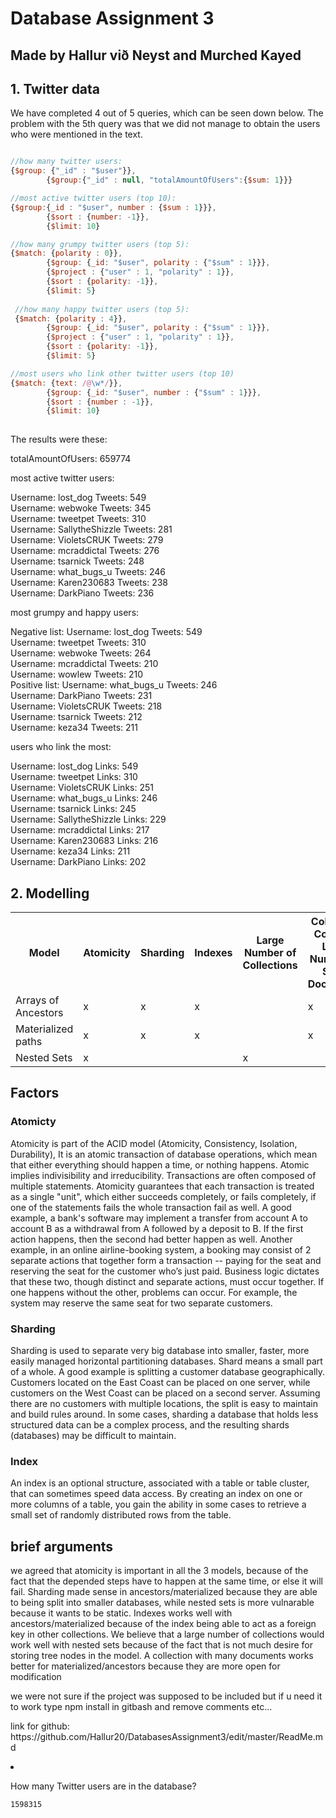 <h1>Database Assignment 3</h1>
<h2>Made by Hallur við Neyst and Murched Kayed</h2>
<h2>1. Twitter data</h2>
<p>We have completed 4 out of 5 queries, which can be seen down below. The problem with the 5th query was that we did not manage to
 obtain the users who were mentioned in the text. 
</p>

```javascript

//how many twitter users:
{$group: {"_id" : "$user"}},
        {$group:{"_id" : null, "totalAmountOfUsers":{$sum: 1}}}

//most active twitter users (top 10):
{$group:{_id : "$user", number : {$sum : 1}}},
        {$sort : {number: -1}},
        {$limit: 10}

//how many grumpy twitter users (top 5):
{$match: {polarity : 0}},
        {$group: {_id: "$user", polarity : {"$sum" : 1}}},
        {$project : {"user" : 1, "polarity" : 1}},
        {$sort : {polarity: -1}},
        {$limit: 5}
        
 //how many happy twitter users (top 5):
 {$match: {polarity : 4}},
        {$group: {_id: "$user", polarity : {"$sum" : 1}}},
        {$project : {"user" : 1, "polarity" : 1}},
        {$sort : {polarity: -1}},
        {$limit: 5}

//most users who link other twitter users (top 10)
{$match: {text: /@\w*/}},
        {$group: {_id: "$user", number : {"$sum" : 1}}},
        {$sort : {number : -1}},
        {$limit: 10}
        
```

The results were these:

totalAmountOfUsers: 659774

<p>most active twitter users:</p>
<p>
Username: lost_dog Tweets: 549<br>
Username: webwoke Tweets: 345<br>
Username: tweetpet Tweets: 310<br>
Username: SallytheShizzle Tweets: 281<br>
Username: VioletsCRUK Tweets: 279<br>
Username: mcraddictal Tweets: 276<br>
Username: tsarnick Tweets: 248<br>
Username: what_bugs_u Tweets: 246<br>
Username: Karen230683 Tweets: 238<br>
Username: DarkPiano Tweets: 236</p>

<p>most grumpy and happy users:</p>

<p>Negative list:
Username: lost_dog Tweets: 549<br>
Username: tweetpet Tweets: 310<br>
Username: webwoke Tweets: 264<br>
Username: mcraddictal Tweets: 210<br>
Username: wowlew Tweets: 210<br>
Positive list:
Username: what_bugs_u Tweets: 246<br>
Username: DarkPiano Tweets: 231<br>
Username: VioletsCRUK Tweets: 218<br>
Username: tsarnick Tweets: 212<br>
Username: keza34 Tweets: 211</p>

<p>users who link the most:</p><p>
Username: lost_dog Links: 549<br>
Username: tweetpet Links: 310<br>
Username: VioletsCRUK Links: 251<br>
Username: what_bugs_u Links: 246<br>
Username: tsarnick Links: 245<br>
Username: SallytheShizzle Links: 229<br>
Username: mcraddictal Links: 217<br>
Username: Karen230683 Links: 216<br>
Username: keza34 Links: 211<br>
Username: DarkPiano Links: 202</p>
<h2>2. Modelling</h2>
<table>
  <tr>
    <th>Model</th>
    <th>Atomicity</th>
    <th>Sharding</th> 
    <th>Indexes</th>
    <th>Large Number of Collections</th>
    <th>Collection Contains Large Number of Small Documents</th>
          </tr>
 <tr>
    <td>Arrays of Ancestors</td>
    <td>x</td> 
    <td>x</td>
         <td>x</td>
         <td></td>
         <td>x</td>

  </tr>
  <tr>
   <td>Materialized paths</td>
    <td>x</td> 
    <td>x</td>
          <td>x</td>
          <td></td>
          <td>x</td>
      
  </tr>
          <tr>
    <td>Nested Sets</td>
    <td>x</td> 
    <td></td>
                  <td></td>
                  <td>x</td>
                  <td></td>

  </tr>
  </tr>
</table>
<h2>Factors</h2>
 <h3>Atomicty</h3>
<p>Atomicity is part of the ACID model (Atomicity, Consistency, Isolation, Durability), It is an atomic transaction of database operations, which mean that either everything should happen a time, or nothing happens. Atomic implies indivisibility and irreducibility.
Transactions are often composed of multiple statements. Atomicity guarantees that each transaction is treated as a single "unit", which either succeeds completely, or fails completely, if one of the statements fails the whole transaction fail as well.
A good example, a bank's software may implement a transfer from account A to account B as a withdrawal from A followed by a deposit to B. If the first action happens, then the second had better happen as well.
Another example, in an online airline-booking system, a booking may consist of 2 separate actions that together form a transaction -- paying for the seat and reserving the seat for the customer who’s just paid. Business logic dictates that these two, though distinct and separate actions, must occur together. If one happens without the other, problems can occur. For example, the system may reserve the same seat for two separate customers.</p>
<h3>Sharding</h3>
<p>Sharding is used to separate very big database into smaller, faster, more easily managed horizontal partitioning databases. Shard means a small part of a whole.
A good example is splitting a customer database geographically. Customers located on the East Coast can be placed on one server, while customers on the West Coast can be placed on a second server. Assuming there are no customers with multiple locations, the split is easy to maintain and build rules around.
In some cases, sharding a database that holds less structured data can be a complex process, and the resulting shards (databases) may be difficult to maintain.</p>
<h3>Index</h3>
<p>An index is an optional structure, associated with a table or table cluster, that can sometimes speed data access. By creating an index on one or more columns of a table, you gain the ability in some cases to retrieve a small set of randomly distributed rows from the table.</p>



<h2>brief arguments</h2>
<p>we agreed that atomicity is important in all the 3 models, because of the fact that the depended steps have to happen at the same time, or else it will fail. Sharding made sense in ancestors/materialized because they are able to being split into smaller databases, while nested sets is more vulnarable because it wants to be static. Indexes works well with ancestors/materialized because of the index being able to act as a foreign key in other collections. We believe that a large number of collections would work well with nested sets because of the fact that is not much desire for storing tree nodes in the model. A collection with many documents works better for materialized/ancestors because they are more open for modification </p>

<p>we were not sure if the project was supposed to be included but if u need it to work type npm install in gitbash and remove comments etc...</p>

<p>link for github: https://github.com/Hallur20/DatabasesAssignment3/edit/master/ReadMe.md</p>

<li>
<p>How many Twitter users are in the database?</p>
<pre><code>1598315
</code></pre>
</li>
